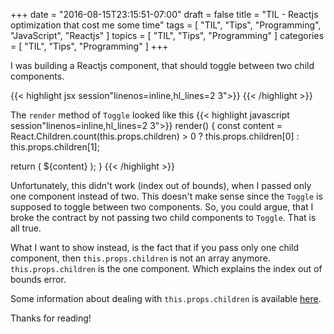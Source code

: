 +++
date = "2016-08-15T23:15:51-07:00"
draft = false
title = "TIL - Reactjs optimization that cost me some time"
tags  = [ "TIL", "Tips", "Programming", "JavaScript", "Reactjs" ]
topics = [ "TIL", "Tips", "Programming" ]
categories = [ "TIL", "Tips", "Programming" ]
+++

I was building a Reactjs component, that should toggle between two child components.

{{< highlight jsx session"linenos=inline,hl_lines=2 3">}}
<Toggle>
 <Comp1>
 <Comp2>
</Toggle>
{{< /highlight >}}

The `render` method of `Toggle` looked like this
{{< highlight javascript session"linenos=inline,hl_lines=2 3">}}
render() {
 const content = React.Children.count(this.props.children) > 0 ? this.props.children[0] : this.props.children[1];

 return (
  ${content}
 );
}
{{< /highlight >}}

Unfortunately, this didn't work (index out of bounds), when I passed only one component instead of two.
This doesn't make sense since the `Toggle` is supposed to toggle between two components. So, you could argue, that I broke the contract by not passing two child components to `Toggle`. That is all true.

What I want to show instead, is the fact that if you pass only one child component, then `this.props.children` is not an array anymore. `this.props.children` is the one component. Which explains the index out of bounds error.

Some information about dealing with `this.props.children` is available [here](https://facebook.github.io/react/docs/top-level-api.html).

Thanks for reading!

